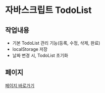 # 자바스크립트 TodoList

## 작업내용

- 기본 TodoList 관리 기능(등록, 수정, 삭제, 완료)
- localStorage 저장
- 날짜 변경 시, TodoList 초기화

## 페이지

[페이지 바로가기](https://purymaster.github.io/js_todolist/)